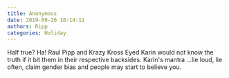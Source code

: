 ```yaml
---
title: Anonymous
date: 2019-09-26 10:14:11
authors: Ripp
categories: Holiday
---
```


 Half true?  Ha!  Raul Pipp and Krazy Kross Eyed Karin would not know the truth if it bit them in their respective backsides.  Karin's mantra ...lie loud, lie often, claim gender bias and people may start to believe you.